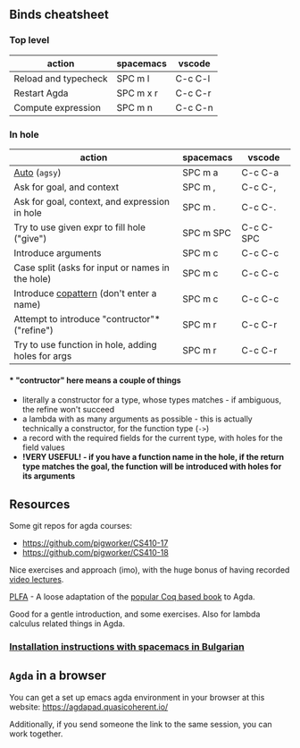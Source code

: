 ## Binds cheatsheet
### Top level
| action               | spacemacs   | vscode  |
|----------------------|-------------|---------|
| Reload and typecheck | SPC m l     | C-c C-l |
| Restart Agda         | SPC m x r   | C-c C-r |
| Compute expression   | SPC m n     | C-c C-n |

### In hole
| action                                             | spacemacs | vscode    |
|----------------------------------------------------|-----------|-----------|
| [Auto] (`agsy`)                                    | SPC m a   | C-c C-a   |
| Ask for goal, and context                          | SPC m ,   | C-c C-,   |
| Ask for goal, context, and expression in hole      | SPC m .   | C-c C-.   |
| Try to use given expr to fill hole ("give")        | SPC m SPC | C-c C-SPC |
| Introduce arguments                                | SPC m c   | C-c C-c   |
| Case split (asks for input or names in the hole)   | SPC m c   | C-c C-c   |
| Introduce [copattern] (don't enter a name)         | SPC m c   | C-c C-c   |
| Attempt to introduce "contructor"\* ("refine")     | SPC m r   | C-c C-r   |
| Try to use function in hole, adding holes for args | SPC m r   | C-c C-r   |


#### \* "contructor" here means a couple of things
  * literally a constructor for a type, whose types matches - if ambiguous, the refine won't succeed
  * a lambda with as many arguments as possible - this is actually technically a constructor, for the function type (`->`)
  * a record with the required fields for the current type, with holes for the field values
  * **!VERY USEFUL! - if you have a function name in the hole, if the return type matches the goal, the function will be introduced with holes for its arguments**

## Resources
Some git repos for agda courses:
* https://github.com/pigworker/CS410-17
* https://github.com/pigworker/CS410-18

Nice exercises and approach (imo), with the huge bonus of having recorded [video lectures](https://github.com/pigworker/CS410-17#lecture-videos-on-youtube).

[PLFA](https://plfa.github.io/) - A loose adaptation of the [popular Coq based book](https://softwarefoundations.cis.upenn.edu/) to Agda.

Good for a gentle introduction, and some exercises. Also for lambda calculus related things in Agda.

### [Installation instructions with spacemacs in Bulgarian](https://gist.github.com/googleson78/85ce1a8a5d1480c9eb44c5f112cd7ac7)

## `Agda` in a browser
You can get a set up emacs agda environment in your browser at this website:
https://agdapad.quasicoherent.io/

Additionally, if you send someone the link to the same session, you can work together.

[copattern]: https://agda.readthedocs.io/en/v2.6.1.3/language/copatterns.html
[Auto]: https://agda.readthedocs.io/en/v2.6.1.3/tools/auto.html
